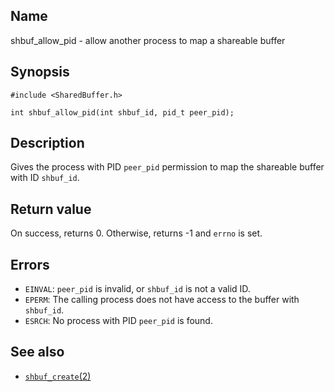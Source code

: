 ## Name

shbuf\_allow\_pid - allow another process to map a shareable buffer

## Synopsis
```**c++
#include <SharedBuffer.h>

int shbuf_allow_pid(int shbuf_id, pid_t peer_pid);
```

## Description

Gives the process with PID `peer_pid` permission to map the shareable buffer with ID `shbuf_id`.

## Return value

On success, returns 0. Otherwise, returns -1 and `errno` is set.

## Errors

* `EINVAL`: `peer_pid` is invalid, or `shbuf_id` is not a valid ID.
* `EPERM`: The calling process does not have access to the buffer with `shbuf_id`.
* `ESRCH`: No process with PID `peer_pid` is found.

## See also

* [`shbuf_create`(2)](shbuf_create.md)
